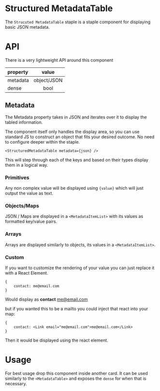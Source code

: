 # Structured MetadataTable

The `Strucuted MetadataTable` staple is a staple component for displaying basic JSON metadata.

# API

There is a very lightweight API around this component

| property |    value    |
| :------- | :---------: |
| metadata | object/JSON |
| dense    |    bool     |

## Metadata

The Metadata property takes in JSON and iterates over it to display the tabled information.

The component itself only handles the display area, so you can use standard JS to construct an object that fits your desired outcome. No need to configure deeper within the staple.

```
<StructuredMetadataTable metadata={json} />
```

This will step through each of the keys and based on their types display them in a logical way.

### Primitives

Any non complex value will be displayed using `{value}` which will just output the value as text.

### Objects/Maps

JSON / Maps are displayed in a `<MetadataItemList>` with its values as formatted key/value pairs.

### Arrays

Arrays are displayed similarly to objects, its values in a `<MetadataItemList>`.

### Custom

If you want to customize the rendering of your value you can just replace it with a React Element.

```
{
    contact: me@email.com
}
```

Would display as <b>contact</b> <span>me@email.com</span>

but if you wanted this to be a mailto you could inject that react into your map:

```
{
    contact: <Link email="me@email.com">me@email.com</Link>
}
```

Then it would be displayed using the react element.

# Usage

For best usage drop this component inside another card. It can be used similarly to the `<MetadataTable>` and exposes the `dense` for when that is necessary.
